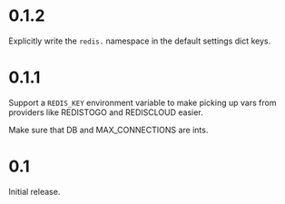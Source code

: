 
# 0.1.2

Explicitly write the `redis.` namespace in the default settings dict keys.

# 0.1.1

Support a `REDIS_KEY` environment variable to make picking up vars from
providers like REDISTOGO and REDISCLOUD easier.

Make sure that DB and MAX_CONNECTIONS are ints.

# 0.1

Initial release.
